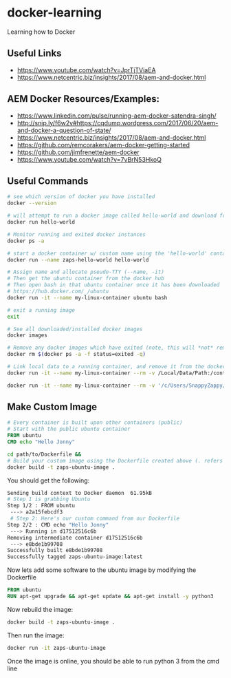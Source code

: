 # docker-learning
Learning how to Docker

## Useful Links
* https://www.youtube.com/watch?v=JprTjTViaEA
* https://www.netcentric.biz/insights/2017/08/aem-and-docker.html

## AEM Docker Resources/Examples:
* https://www.linkedin.com/pulse/running-aem-docker-satendra-singh/
* http://snip.ly/f6w2v#https://cqdump.wordpress.com/2017/06/20/aem-and-docker-a-question-of-state/
* https://www.netcentric.biz/insights/2017/08/aem-and-docker.html
* https://github.com/remcorakers/aem-docker-getting-started
* https://github.com/jimfrenette/aem-docker
* https://www.youtube.com/watch?v=7vBrN53HkoQ

## Useful Commands

```bash
# see which version of docker you have installed
docker --version

# will attempt to run a docker image called hello-world and download from a repo if it doesn't exist: https://hub.docker.com/_/hello-world
docker run hello-world

# Monitor running and exited docker instances
docker ps -a

# start a docker container w/ custom name using the 'hello-world' container type
docker run --name zaps-hello-world hello-world

# Assign name and allocate pseudo-TTY (--name, -it)
# Then get the ubuntu container from the docker hub
# Then open bash in that ubuntu container once it has been downloaded
# https://hub.docker.com/_/ubuntu
docker run -it --name my-linux-container ubuntu bash

# exit a running image
exit

# See all downloaded/installed docker images
docker images

# Remove any docker images which have exited (note, this will *not* remove the downloaded docker images)
docker rm $(docker ps -a -f status=exited -q)

# Link local data to a running container, and remove it from the docker process list once it has exited
docker run -it --name my-linux-container --rm -v /Local/Data/Path:/container/data/path ubuntu bash

docker run -it --name my-linux-container --rm -v '/c/Users/SnappyZappy/Desktop/Doom Shit':/snappy-zappy ubuntu bash
```

## Make Custom Image

```dockerfile
# Every container is built upon other containers (public)
# Start with the public ubuntu container
FROM ubuntu
CMD echo "Hello Jonny"
```

```bash
cd path/to/Dockerfile &&
# Build your custom image using the Dockerfile created above (. refers to the Dockerfile)
docker build -t zaps-ubuntu-image .
```
You should get the following:
```bash
Sending build context to Docker daemon  61.95kB
# Step 1 is grabbing Ubuntu
Step 1/2 : FROM ubuntu
 ---> a2a15febcdf3
 # Step 2: Here's our custom command from our Dockerfile
Step 2/2 : CMD echo "Hello Jonny"
 ---> Running in d17512516c6b
Removing intermediate container d17512516c6b
 ---> e8bde1b99708
Successfully built e8bde1b99708
Successfully tagged zaps-ubuntu-image:latest
```

Now lets add some software to the ubuntu image by modifying the Dockerfile
```dockerfile
FROM ubuntu
RUN apt-get upgrade && apt-get update && apt-get install -y python3
```
Now rebuild the image:
```bash
docker build -t zaps-ubuntu-image .
```

Then run the image:
```bash
docker run -it zaps-ubuntu-image
```
Once the image is online, you should be able to run python 3 from the cmd line
